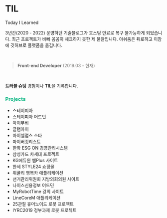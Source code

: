 # TIL
Today I Learned

3년간(2020 - 2022) 운영하던 기술블로그가 호스팅 만료로 복구 불가능하게 되었습니다. 최근 프로젝트가 바빠 꼼꼼히 체크하지 못한 제 불찰입니다. 아쉬움은 뒤로하고 이참에 깃허브로 플랫폼을 옮깁니다.

<br>

> **Front-end Developer** <span style="color:rgba(120, 119, 116, 1)">(2019.03 - 현재)</span>

<br>

**트러블 슈팅** 경험이나 **TIL**을 기록합니다.

### <span style="color:rgb(18, 184, 134)">Projects<span>
+ 스테이피아
+ 스테이피아 어드민
+ 마이무비
+ 글램아이
+ 마이셀럽스 스타
+ 마이버킷리스트
+ 한화 ESG ON 경영관리시스템
+ 삼성카드 차세대 프로젝트
+ KG에듀윈 쌤Plus 사이트
+ 한세 STYLE24 쇼핑몰
+ 위굴리 행복카 애플리케이션
+ 선거관리위원회 지방의회의원 사이트
+ 나이스신용정보 어드민
+ MyRobotTime 강의 사이트
+ LineCoreM 애플리케이션
+ 25관절 휴머노이드 로봇 프로젝트
+ IYRC2019 정부과제 로봇 프로젝트
